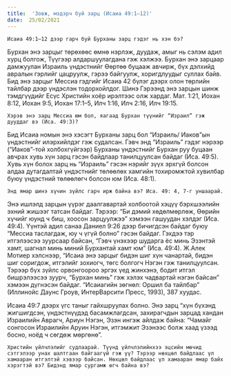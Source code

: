 ```yaml
---
title:  'Зовж, мэдэрч буй зарц (Исаиа 49:1–12)'
date:  25/02/2021
---
```


`Исаиа 49:1–12 дээр гарч буй Бурханы зарц гэдэг нь хэн бэ?`

Бурхан энэ зарцыг төрөхөөс өмнө нэрлэж, дуудаж, амыг нь сэлэм адил хурц болгож, Түүгээр алдаршуулагдана гэж хэлжээ. Бурхан энэ зарцаар дамжуулан Израиль үндэстнийг Өөртөө буцааж авчирж, бүх дэлхийд авралын гэрлийг цацруулж, гэрээ байгуулж, хоригдлуудыг суллах байв. Бид энэ зарцыг Мессиа гэдгийг Исаиа 42 бүлэг дээрх олон төрлийн тайлбар дээр үндэслэн тодорхойлдог. Шинэ Гэрээнд энэ зарцын шинж тэмдгүүдийг Есүс Христийн хоёр ирэлтээс олж хардаг. Мат. 1:21, Иохан 8:12, Иохан 9:5, Иохан 17:1–5, Илч 1:16, Илч 2:16, Илч 19:15.

`Хэрэв энэ зарц Мессиа юм бол, яагаад Бурхан түүнийг “Израил” гэж дууддаг вэ (Иса. 49:3)?`

Бид Исаиа номын энэ хэсэгт Бурханы зарц бол “Израиль/ Иаков”ын үндэстнийг илэрхийлдэг гэж судалсан. Гэвч энд “Израиль” гэдэг нэрээр (“Иаков”-той холбохгүйгээр) Бурханы үндэстнийг Бурхан руу буцаан авчрах хувь хүн зарц гэсэн байдлаар танилцуулсан байдаг (Иса. 49:5). Хувь хүн болох зарц нь “Израиль” гэсэн нэрийг зүүх эрхгүй болсон алдаа дутагдалтай үндэстнийг төлөөлөх хамгийн тохиромжтой хувилбар буюу үндэстний төлөөлөгч болсон юм (Иса. 48:1).

`Энд ямар шинэ хүчин зүйлс гарч ирж байна вэ? Иса. 49: 4, 7-г уншаарай.`

Энэ ишлэлд зарцын үүрэг даалгавартай холбоотой хэцүү бэрхшээлийн эхний жишээг татсан байдаг. Тэрээр: “Би дэмий хөдөлмөрлөж, Өөрийн хүчийг юунд ч биш, хоосон зарцуулжээ” хэмээн гашуудан хэлдэг (Иса. 49:4). Үүнтэй адил санаа Даниел 9:26 дээр бичигдсэн байдаг буюу “Мессиа таслагдаж, юу ч үгүй болно” гэсэн байдаг. Гэхдээ тэр итгэлээсээ зуурсаар байсан, “Гэвч үнэхээр шударга ёс минь Эзэнтэй хамт, шагнал минь миний Бурхантай хамт юм” (Иса. 49:4). Ж.Алек Мотиер хэлснээр, “Исаиа энэ зарцыг бидэн шиг хүн чанартай, бидэн шиг соригдож, итгэлийг зохиогч, төгс болгогч Нэгэн гэж танилцуулсан. Тэрээр бүх зүйлс орвонгоороо эргэх үед жинхэнэ, бодит итгэл бишрэлээсээ зуурч, “Бурхан минь” гэж хэлэх чадвартай нэгэн байсан” хэмээн дүгнэсэн байдаг. “Исаиагийн зөгнөл: Оршил ба тайлбар” (Иллинойс Даунс Гроув, ИнтерВарсити Пресс, 1993), 387 хуудас.

Исаиа 49:7 дээрх үгс таныг гайхшруулах болно. Энэ зарц “хүн бүхэнд  жигшигдсэн, үндэстнүүдэд басамжлагдсан, захирагчдын зарцад хандан Израилийн Аврагч, Ариун Нэгэн, Эзэн ингэж айлдаж байна: “Чамайг сонгосон Израилийн Аруин Нэгэн, итгэмжит Эзэнээс болж хаад үзээд босно, ноёд ч сөгдөж мөргөнө”.

`Христийн үйлчлэлийг судлаарай. Түүнд үйлчлэлийнхээ эцсийн мөчид сэтгэлээр унах шалтгаан байгаагүй гэж үү? Тэрээр нөхцөл байдлаас үл хамааран итгэлтэй хэвээр байсан. Нөхцөл байдлаас үл хамааран ямар байх хэрэгтэй вэ? Бидэнд ямар сургамж өгч байна вэ?`